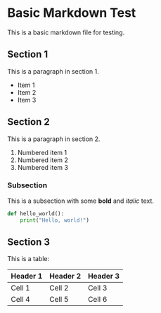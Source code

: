 # Basic Markdown Test

This is a basic markdown file for testing.

## Section 1

This is a paragraph in section 1.

- Item 1
- Item 2
- Item 3

## Section 2

This is a paragraph in section 2.

1. Numbered item 1
2. Numbered item 2
3. Numbered item 3

### Subsection

This is a subsection with some **bold** and *italic* text.

```python
def hello_world():
    print("Hello, world!")
```

## Section 3

This is a table:

| Header 1 | Header 2 | Header 3 |
|----------|----------|----------|
| Cell 1   | Cell 2   | Cell 3   |
| Cell 4   | Cell 5   | Cell 6   |

